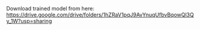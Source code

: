 Download trained model from here:
https://drive.google.com/drive/folders/1hZRaV1pqJ9AvYnuqUfbvBqowQl3Qy_1W?usp=sharing

